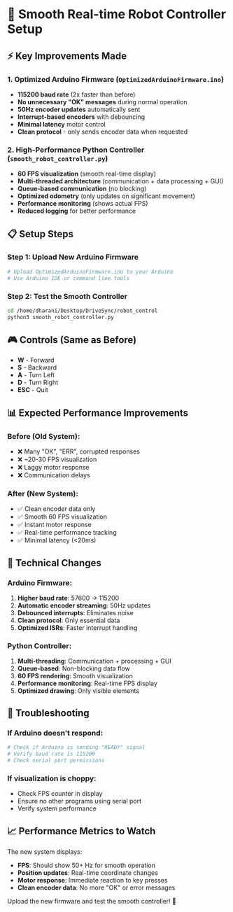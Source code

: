 # 🚀 Smooth Real-time Robot Controller Setup

## ⚡ Key Improvements Made

### 1. **Optimized Arduino Firmware** (`OptimizedArduinoFirmware.ino`)
- **115200 baud rate** (2x faster than before)
- **No unnecessary "OK" messages** during normal operation
- **50Hz encoder updates** automatically sent
- **Interrupt-based encoders** with debouncing
- **Minimal latency** motor control
- **Clean protocol** - only sends encoder data when requested

### 2. **High-Performance Python Controller** (`smooth_robot_controller.py`)
- **60 FPS visualization** (smooth real-time display)
- **Multi-threaded architecture** (communication + data processing + GUI)
- **Queue-based communication** (no blocking)
- **Optimized odometry** (only updates on significant movement)
- **Performance monitoring** (shows actual FPS)
- **Reduced logging** for better performance

## 📋 Setup Steps

### Step 1: Upload New Arduino Firmware
```bash
# Upload OptimizedArduinoFirmware.ino to your Arduino
# Use Arduino IDE or command line tools
```

### Step 2: Test the Smooth Controller
```bash
cd /home/dharani/Desktop/DriveSync/robot_control
python3 smooth_robot_controller.py
```

## 🎮 Controls (Same as Before)
- **W** - Forward
- **S** - Backward  
- **A** - Turn Left
- **D** - Turn Right
- **ESC** - Quit

## 📊 Expected Performance Improvements

### Before (Old System):
- ❌ Many "OK", "ERR", corrupted responses
- ❌ ~20-30 FPS visualization
- ❌ Laggy motor response
- ❌ Communication delays

### After (New System):
- ✅ Clean encoder data only
- ✅ Smooth 60 FPS visualization  
- ✅ Instant motor response
- ✅ Real-time performance tracking
- ✅ Minimal latency (<20ms)

## 🔧 Technical Changes

### Arduino Firmware:
1. **Higher baud rate**: 57600 → 115200
2. **Automatic encoder streaming**: 50Hz updates
3. **Debounced interrupts**: Eliminates noise
4. **Clean protocol**: Only essential data
5. **Optimized ISRs**: Faster interrupt handling

### Python Controller:
1. **Multi-threading**: Communication + processing + GUI
2. **Queue-based**: Non-blocking data flow
3. **60 FPS rendering**: Smooth visualization
4. **Performance monitoring**: Real-time FPS display
5. **Optimized drawing**: Only visible elements

## 🐛 Troubleshooting

### If Arduino doesn't respond:
```bash
# Check if Arduino is sending "READY" signal
# Verify baud rate is 115200
# Check serial port permissions
```

### If visualization is choppy:
- Check FPS counter in display
- Ensure no other programs using serial port
- Verify system performance

## 📈 Performance Metrics to Watch

The new system displays:
- **FPS**: Should show 50+ Hz for smooth operation
- **Position updates**: Real-time coordinate changes
- **Motor response**: Immediate reaction to key presses
- **Clean encoder data**: No more "OK" or error messages

Upload the new firmware and test the smooth controller! 🎯
